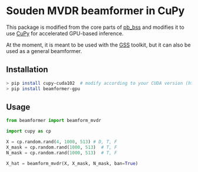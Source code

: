 # Souden MVDR beamformer in CuPy

This package is modified from the core parts of [pb_bss](https://github.com/fgnt/pb_bss) 
and modifies it to use [CuPy](https://github.com/cupy/cupy) for accelerated GPU-based inference.

At the moment, it is meant to be used with the [GSS](https://github.com/desh2608/gss) toolkit, 
but it can also be used as a general beamformer.

## Installation

```bash
> pip install cupy-cuda102  # modify according to your CUDA version (https://docs.cupy.dev/en/stable/install.html#installing-cupy)
> pip install beamformer-gpu
```

## Usage

```python
from beamformer import beamform_mvdr

import cupy as cp

X = cp.random.rand(4, 1000, 513) # D, T, F
X_mask = cp.random.rand(1000, 513)  # T, F
N_mask = cp.random.rand(1000, 513)  # T, F

X_hat = beamform_mvdr(X, X_mask, N_mask, ban=True)
```
